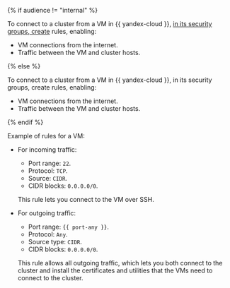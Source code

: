 {% if audience != "internal" %}

To connect to a cluster from a VM in {{ yandex-cloud }}, [in its security groups, create](../../../../vpc/operations/security-group-update.md#add-rule) rules, enabling:

* VM connections from the internet.
* Traffic between the VM and cluster hosts.

{% else %}

To connect to a cluster from a VM in {{ yandex-cloud }}, in its security groups, create rules, enabling:

* VM connections from the internet.
* Traffic between the VM and cluster hosts.

{% endif %}

Example of rules for a VM:

* For incoming traffic:
   * Port range: `22`.
   * Protocol: `TCP`.
   * Source: `CIDR`.
   * CIDR blocks: `0.0.0.0/0`.

   This rule lets you connect to the VM over SSH.

* For outgoing traffic:
   * Port range: `{{ port-any }}`.
   * Protocol: `Any`.
   * Source type: `CIDR`.
   * CIDR blocks: `0.0.0.0/0`.

   This rule allows all outgoing traffic, which lets you both connect to the cluster and install the certificates and utilities that the VMs need to connect to the cluster.

